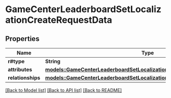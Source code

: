 # GameCenterLeaderboardSetLocalizationCreateRequestData

## Properties

Name | Type | Description | Notes
------------ | ------------- | ------------- | -------------
**r#type** | **String** |  | 
**attributes** | [**models::GameCenterLeaderboardSetLocalizationCreateRequestDataAttributes**](GameCenterLeaderboardSetLocalizationCreateRequest_data_attributes.md) |  | 
**relationships** | [**models::GameCenterLeaderboardSetLocalizationCreateRequestDataRelationships**](GameCenterLeaderboardSetLocalizationCreateRequest_data_relationships.md) |  | 

[[Back to Model list]](../README.md#documentation-for-models) [[Back to API list]](../README.md#documentation-for-api-endpoints) [[Back to README]](../README.md)


